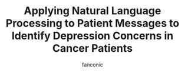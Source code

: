---
title: Applying Natural Language Processing to Patient Messages to Identify Depression Concerns in Cancer Patients 
author: fanconic
paperauthors: Marieke van Buchem, Anne de Hond, Claudio Fanconi, Vaibhavi Shah, Max Schuessler, Ilse Kant, Ewout W Steyerberg, Tina Hernandez-Boussard
categories: [ Natural Language Processing , Depression Prediction ]
image: assets/images/nlpdepression.png  
venue:  Journal of the American Medical Informatics Association
link: https://academic.oup.com/jamia/advance-article/doi/10.1093/jamia/ocae188/7715991
pdf: https://academic.oup.com/jamia/article-abstract/31/10/2255/7715991?redirectedFrom=fulltext&login=false
---